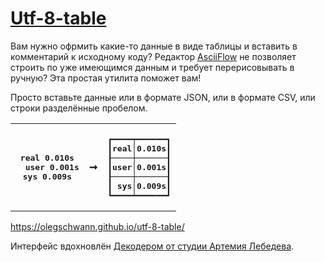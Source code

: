 <h1><a href="https://olegschwann.github.io/utf-8-table/" target="_blank">Utf-8-table</a></h1>

Вам нужно офрмить какие-то данные в виде таблицы и вставить в комментарий к исходному коду?
Редактор [AsciiFlow](http://asciiflow.com/) не позволяет строить по уже имеющимся данным и требует перерисовывать в ручную?
Эта простая утилита поможет вам!  

Просто вставьте данные или в формате JSON, или в формате CSV, или строки разделённые пробелом.  

<table><tr><th><pre>
real 0.010s
  user 0.001s
sys 0.009s
</pre></th><th>
➞
</th><th><pre>
┏━━━━┯━━━━━━┓
┃real│0.010s┃
┠────┼──────┨
┃user│0.001s┃
┠────┼──────┨
┃ sys│0.009s┃
┗━━━━┷━━━━━━┛
</pre></th></tr></table>

https://olegschwann.github.io/utf-8-table/  

Интерфейс вдохновлён [Декодером от студии Aртемия Лебедева](https://www.artlebedev.ru/decoder/advanced/).  
